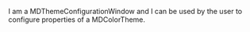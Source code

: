 I am a MDThemeConfigurationWindow and I can be used by the user to configure properties of a MDColorTheme.